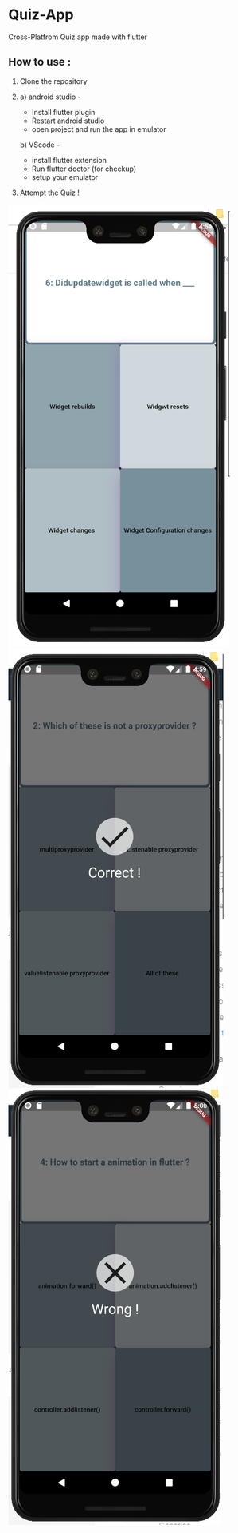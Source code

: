 # Quiz-App
Cross-Platfrom Quiz app made with flutter

## How to use :

1) Clone the repository
2) a) android studio -
      - Install flutter plugin
      - Restart android studio
      - open project and run the app in emulator
      
   b) VScode -
      - install flutter extension
      - Run flutter doctor (for checkup)
      - setup your emulator
        
 3) Attempt the Quiz !

![](https://github.com/piyushg9794/Flutter-Quiz/blob/master/1.png)
![](https://github.com/piyushg9794/Flutter-Quiz/blob/master/3.png)
![](https://github.com/piyushg9794/Flutter-Quiz/blob/master/4.png)

